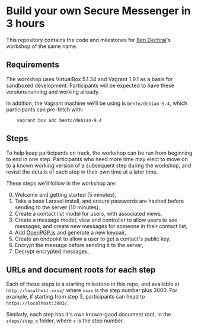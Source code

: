 # Build your own Secure Messenger in 3 hours

This repository contains the code and milestones for [Ben Dechrai](https://bendechrai.com)'s workshop of the same name.

## Requirements

The workshop uses VirtualBox 5.1.34 and Vagrant 1.9.1 as a basis for sandboxed development. Participants will be expected to have these versions running and working already.

In addition, the Vagrant machine we'll be using is `bento/debian-9.4`, which participants can pre-fetch with:

        vagrant box add bento/debian-9.4

## Steps

To help keep participants on track, the workshop can be run from beginning to end in one step. Participants who need more time may elect to move on to a known working version of a subsequent step during the workshop, and revisit the details of each step in their own time at a later time.

These steps we'll follow in the workshop are:

0. Welcome and getting started (5 minutes),
1. Take a base Laravel install, and ensure passwords are hashed before sending to the server (10 minutes),
2. Create a contact list model for users, with associated views,
3. Create a message model, view and controller to allow users to see messages, and create new messages for someone in their contact list,
4. Add [OpenPGP.js](https://github.com/openpgpjs/openpgpjs/) and generate a new keypair,
5. Create an endpoint to allow a user to get a contact's public key,
6. Encrypt the message before sending it to the server,
7. Decrypt encrypted messages,

## URLs and document roots for each step

Each of these steps is a starting milestone in this repo, and available at `http://localhost:xxxx/` where `xxxx` is the step number plus 3000. For example, if starting from step 3, participants can head to `https://localhost:3003/`.

Similarly, each step has it's own known-good document root, in the `steps/step_x` folder, where `x` is the step number.
